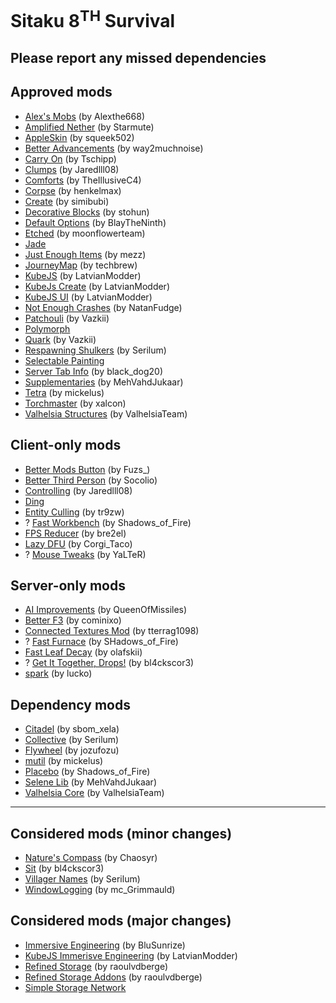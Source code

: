 # Sitaku 8<sup>TH</sup> Survival
## Please report any missed dependencies
## Approved mods
- [Alex's Mobs](https://www.curseforge.com/minecraft/mc-mods/alexs-mobs) (by Alexthe668)
- [Amplified Nether](https://www.curseforge.com/minecraft/mc-mods/amplified-nether) (by Starmute)
- [AppleSkin](https://www.curseforge.com/minecraft/mc-mods/appleskin) (by squeek502)
- [Better Advancements](https://www.curseforge.com/minecraft/mc-mods/better-advancements) (by way2muchnoise)
- [Carry On](https://www.curseforge.com/minecraft/mc-mods/carry-on) (by Tschipp)
- [Clumps](https://www.curseforge.com/minecraft/mc-mods/clumps) (by Jaredlll08)
- [Comforts](https://www.curseforge.com/minecraft/mc-mods/comforts) (by TheIllusiveC4)
- [Corpse](https://www.curseforge.com/minecraft/mc-mods/corpse) (by henkelmax)
- [Create](https://www.curseforge.com/minecraft/mc-mods/create) (by simibubi)
- [Decorative Blocks](https://www.curseforge.com/minecraft/mc-mods/decorative-blocks) (by stohun)
- [Default Options](https://www.curseforge.com/minecraft/mc-mods/default-options) (by BlayTheNinth)
- [Etched](https://www.curseforge.com/minecraft/mc-mods/etched) (by moonflowerteam)
- [Jade](https://www.curseforge.com/minecraft/mc-mods/jade)
- [Just Enough Items](https://www.curseforge.com/minecraft/mc-mods/jei) (by mezz)
- [JourneyMap](https://www.curseforge.com/minecraft/mc-mods/journeymap) (by techbrew)
- [KubeJS](https://www.curseforge.com/minecraft/mc-mods/kubejs-forge) (by LatvianModder)
- [KubeJs Create](https://www.curseforge.com/minecraft/mc-mods/kubejs-create) (by LatvianModder)
- [KubeJS UI](https://www.curseforge.com/minecraft/mc-mods/kubejs-ui-forge) (by LatvianModder)
- [Not Enough Crashes](https://www.curseforge.com/minecraft/mc-mods/not-enough-crashes-forge) (by NatanFudge)
- [Patchouli](https://www.curseforge.com/minecraft/mc-mods/patchouli) (by Vazkii)
- [Polymorph](https://www.curseforge.com/minecraft/mc-mods/polymorph)
- [Quark](https://www.curseforge.com/minecraft/mc-mods/quark) (by Vazkii)
- [Respawning Shulkers](https://www.curseforge.com/minecraft/mc-mods/respawning-shulkers) (by Serilum)
- [Selectable Painting](https://www.curseforge.com/minecraft/mc-mods/selectable-painting)
- [Server Tab Info](https://www.curseforge.com/minecraft/mc-mods/server-tab-info) (by black_dog20)
- [Supplementaries](https://www.curseforge.com/minecraft/mc-mods/supplementaries) (by MehVahdJukaar)
- [Tetra](https://www.curseforge.com/minecraft/mc-mods/tetra) (by mickelus)
- [Torchmaster](https://www.curseforge.com/minecraft/mc-mods/torchmaster) (by xalcon)
- [Valhelsia Structures](https://www.curseforge.com/minecraft/mc-mods/valhelsia-structures) (by ValhelsiaTeam)

## Client-only mods
- [Better Mods Button](https://www.curseforge.com/minecraft/mc-mods/better-mods-button) (by Fuzs_)
- [Better Third Person](https://www.curseforge.com/minecraft/mc-mods/better-third-person) (by Socolio)
- [Controlling](https://www.curseforge.com/minecraft/mc-mods/controlling) (by Jaredlll08)
- [Ding](https://www.curseforge.com/minecraft/mc-mods/ding)
- [Entity Culling](https://www.curseforge.com/minecraft/mc-mods/entityculling) (by tr9zw)
- ? [Fast Workbench](https://www.curseforge.com/minecraft/mc-mods/fastworkbench) (by Shadows_of_Fire)
- [FPS Reducer](https://www.curseforge.com/minecraft/mc-mods/fps-reducer) (by bre2el)
- [Lazy DFU](https://www.curseforge.com/minecraft/mc-mods/lazy-dfu-forge) (by Corgi_Taco)
- ? [Mouse Tweaks](https://www.curseforge.com/minecraft/mc-mods/mouse-tweaks) (by YaLTeR)

## Server-only mods
- [AI Improvements](https://www.curseforge.com/minecraft/mc-mods/ai-improvements) (by QueenOfMissiles)
- [Better F3](https://www.curseforge.com/minecraft/mc-mods/betterf3) (by cominixo)
- [Connected Textures Mod](https://www.curseforge.com/minecraft/mc-mods/ctm) (by tterrag1098)
- ? [Fast Furnace](https://www.curseforge.com/minecraft/mc-mods/fastfurnace) (by SHadows_of_Fire)
- [Fast Leaf Decay](https://www.curseforge.com/minecraft/mc-mods/fast-leaf-decay) (by olafskii)
- ? [Get It Together, Drops!](https://www.curseforge.com/minecraft/mc-mods/get-it-together-drops) (by bl4ckscor3)
- [spark](https://www.curseforge.com/minecraft/mc-mods/spark) (by lucko)

## Dependency mods
- [Citadel](https://www.curseforge.com/minecraft/mc-mods/citadel) (by sbom_xela)
- [Collective](https://www.curseforge.com/minecraft/mc-mods/collective) (by Serilum)
- [Flywheel](https://www.curseforge.com/minecraft/mc-mods/flywheel) (by jozufozu)
- [mutil](https://www.curseforge.com/minecraft/mc-mods/mutil) (by mickelus)
- [Placebo](https://www.curseforge.com/minecraft/mc-mods/placebo) (by Shadows_of_Fire)
- [Selene Lib](https://www.curseforge.com/minecraft/mc-mods/selene) (by MehVahdJukaar)
- [Valhelsia Core](https://www.curseforge.com/minecraft/mc-mods/valhelsia-core) (by ValhelsiaTeam)

-------------------------------------------------------------------------------------------------------------------------------

## Considered mods (minor changes)
- [Nature's Compass](https://www.curseforge.com/minecraft/mc-mods/natures-compass) (by Chaosyr)
- [Sit](https://www.curseforge.com/minecraft/mc-mods/sit) (by bl4ckscor3)
- [Villager Names](https://www.curseforge.com/minecraft/mc-mods/villager-names) (by Serilum)
- [WindowLogging](https://www.curseforge.com/minecraft/mc-mods/windowlogging) (by mc_Grimmauld)

## Considered mods (major changes)
- [Immersive Engineering](https://www.curseforge.com/minecraft/mc-mods/immersive-engineering) (by BluSunrize)
- [KubeJS Immerisve Engineering](https://www.curseforge.com/minecraft/mc-mods/kubejs-immersive-engineering) (by LatvianModder)
- [Refined Storage](https://www.curseforge.com/minecraft/mc-mods/refined-storage) (by raoulvdberge)
- [Refined Storage Addons](https://www.curseforge.com/minecraft/mc-mods/refined-storage-addons) (by raoulvdberge)
- [Simple Storage Network](https://www.curseforge.com/minecraft/mc-mods/simple-storage-network)
